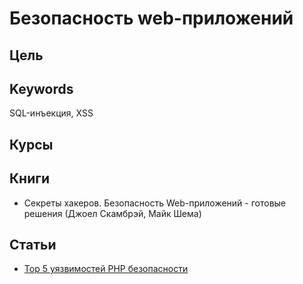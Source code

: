 # Безопасность web-приложений

## Цель

## Keywords
SQL-инъекция, XSS

## Курсы

## Книги
- Секреты хакеров. Безопасность Web-приложений - готовые решения (Джоел Скамбрэй, Майк Шема)

## Статьи
- [Top 5 уязвимостей PHP безопасности](http://php-hack.ru/php_mysql/top_5_uyazvimostej_php_bezopasnosti/)

